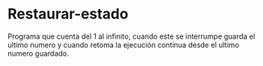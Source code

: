 # Restaurar-estado
Programa que cuenta del 1 al infinito, cuando este se interrumpe guarda el ultimo numero y cuando retoma la ejecución continua desde el ultimo numero guardado.
